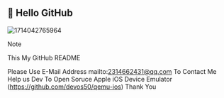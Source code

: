 ## 👋 Hello GitHub ##
![1714042765964](https://github.com/user-attachments/assets/d5b47682-dcc7-44c7-941a-a7d3c8c06112)
> [!NOTE]
> This My GitHub README

Please Use E-Mail Address mailto:2314662431@qq.com To Contact Me<br/>
Help us Dev To Open Soruce Apple iOS Device Emulator (https://github.com/devos50/qemu-ios) Thank You<br/>
<br/>